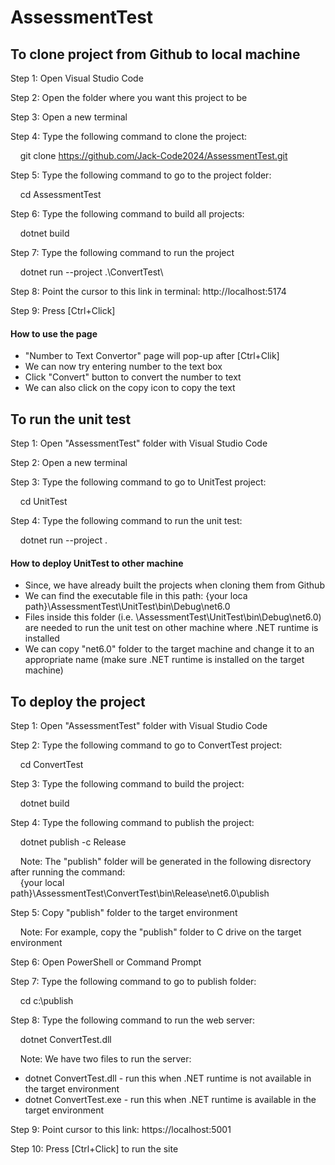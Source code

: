 # AssessmentTest

## To clone project from Github to local machine

Step 1: Open Visual Studio Code

Step 2: Open the folder where you want this project to be

Step 3: Open a new terminal

Step 4: Type the following command to clone the project:

&nbsp;&nbsp;&nbsp;&nbsp;git clone https://github.com/Jack-Code2024/AssessmentTest.git

Step 5: Type the following command to go to the project folder: 

&nbsp;&nbsp;&nbsp;&nbsp;cd AssessmentTest

Step 6: Type the following command to build all projects: 

&nbsp;&nbsp;&nbsp;&nbsp;dotnet build

Step 7: Type the following command to run the project

&nbsp;&nbsp;&nbsp;&nbsp;dotnet run --project .\ConvertTest\

Step 8: Point the cursor to this link in terminal: http://localhost:5174

Step 9: Press [Ctrl+Click]

#### How to use the page

- "Number to Text Convertor" page will pop-up after [Ctrl+Clik]
- We can now try entering number to the text box
- Click "Convert" button to convert the number to text
- We can also click on the copy icon to copy the text

## To run the unit test

Step 1: Open "AssessmentTest" folder with Visual Studio Code

Step 2: Open a new terminal

Step 3: Type the following command to go to UnitTest project: 

&nbsp;&nbsp;&nbsp;&nbsp;cd UnitTest

Step 4: Type the following command to run the unit test: 

&nbsp;&nbsp;&nbsp;&nbsp;dotnet run --project .

#### How to deploy UnitTest to other machine

- Since, we have already built the projects when cloning them from Github
- We can find the executable file in this path:
  {your loca path}\AssessmentTest\UnitTest\bin\Debug\net6.0
- Files inside this folder (i.e. \AssessmentTest\UnitTest\bin\Debug\net6.0) are needed to run the unit test on other machine where .NET runtime is installed
- We can copy "net6.0" folder to the target machine and change it to an appropriate name (make sure .NET runtime is installed on the target machine)

## To deploy the project

Step 1: Open "AssessmentTest" folder with Visual Studio Code

Step 2: Type the following command to go to ConvertTest project: 

&nbsp;&nbsp;&nbsp;&nbsp;cd ConvertTest

Step 3: Type the following command to build the project: 

&nbsp;&nbsp;&nbsp;&nbsp;dotnet build

Step 4: Type the following command to publish the project: 

&nbsp;&nbsp;&nbsp;&nbsp;dotnet publish -c Release

&nbsp;&nbsp;&nbsp;&nbsp;Note: The "publish" folder will be generated in the following disrectory after running the command:<br>
&nbsp;&nbsp;&nbsp;&nbsp;{your local path}\AssessmentTest\ConvertTest\bin\Release\net6.0\publish
		
Step 5: Copy "publish" folder to the target environment

&nbsp;&nbsp;&nbsp;&nbsp;Note: For example, copy the "publish" folder to C drive on the target environment

Step 6: Open PowerShell or Command Prompt

Step 7: Type the following command to go to publish folder: 

&nbsp;&nbsp;&nbsp;&nbsp;cd c:\publish

Step 8: Type the following command to run the web server: 

&nbsp;&nbsp;&nbsp;&nbsp;dotnet ConvertTest.dll

&nbsp;&nbsp;&nbsp;&nbsp;Note: We have two files to run the server:
- dotnet ConvertTest.dll - run this when .NET runtime is not available in the target environment<br>
- dotnet ConvertTest.exe - run this when .NET runtime is available in the target environment

Step 9: Point cursor to this link: https://localhost:5001

Step 10: Press [Ctrl+Click] to run the site



